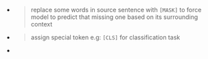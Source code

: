 - > replace some words in source sentence with `[MASK]` to force model to predict that missing one based on its surrounding context
- > assign special token e.g: `[CLS]` for classification task
-